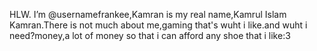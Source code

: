 HLW. I’m @usernamefrankee,Kamran is my real name,Kamrul Islam Kamran.There is not much about me,gaming that's wuht i like.and wuht i need?money,a lot of money so that i can afford any shoe that i like:3
<!---
usernamefrankee/usernamefrankee is a ✨ special ✨ repository because its `README.md` (this file) appears on your GitHub profile.
You can click the Preview link to take a look at your changes.
--->
